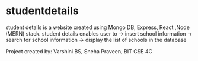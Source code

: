 # studentdetails
student details is a website created using Mongo DB, Express, React ,Node (MERN) stack.
student details enables user to
-> insert school information
-> search for school information
-> display the list of schools in the database

Project created by:
Varshini BS,
Sneha Praveen,
BIT CSE 4C
